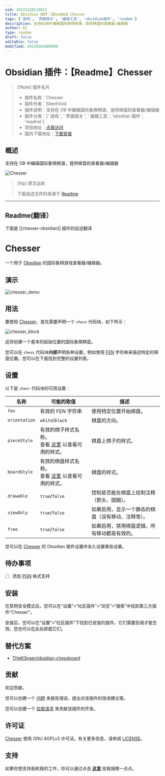 ```yaml
---
uid: 20231220115812
title: Obsidian 插件：【Readme】Chesser
tags: ['游戏', '界面相关', '编辑工具', 'obsidian插件', 'readme']
description: 支持在OB中编辑国际象棋棋谱，提供棋盘的查看器/编辑器
author: AI
type: readme
draft: false
editable: false
modified: 20230101000000
---
```


# Obsidian 插件：【Readme】Chesser

> [!Note] 插件名片
> - 插件名称：Chesser
> - 插件作者：SilentVoid
> - 插件说明：支持在 OB 中编辑国际象棋棋谱，提供棋盘的查看器/编辑器
> - 插件分类：[' 游戏 ', ' 界面相关 ', ' 编辑工具 ', 'obsidian 插件 ', 'readme']
> - 项目地址：[点我访问](https://github.com/SilentVoid13/Chesser)
> - 国内下载地址：[下载安装](https://pkmer.cn/products/plugin/pluginMarket/?chesser-obsidian)

## 概述

支持在 OB 中编辑国际象棋棋谱，提供棋盘的查看器/编辑器

![Chesser](https://cdn.pkmer.cn/covers/chesser-obsidian.png!pkmer)

> [!tip] 原文出处
>
>下面自述文件的来源于 [Readme](https://ghproxy.net/https://raw.githubusercontent.com/SilentVoid13/Chesser/master/README.md)

---

## Readme(翻译）

下面是 [[chesser-obsidian]] 插件的自述翻译

# Chesser

一个用于 [Obsidian](https://obsidian.md/) 的国际象棋游戏查看器/编辑器。

## 演示

![chesser_demo](https://cdn.pkmer.cn/covers/chesser-obsidian_1_0.gif)

## 用法

要使用 [Chesser](https://github.com/SilentVoid13/Chesser)，首先需要声明一个 `chess` 代码块，如下所示：

![chesser_block](https://cdn.pkmer.cn/covers/chesser-obsidian_2_0.png!pkmer)

这将创建一个基本的起始位置的国际象棋棋盘。

您可以在 `chess` 代码块**内部**声明各种设置，例如使用 [FEN](https://en.wikipedia.org/wiki/Forsyth%E2%80%93Edwards_Notation) 字符串来描述特定的棋盘位置。您可以在下面找到完整的设置列表。

## 设置

以下是 `chesr` 代码块的可用设置：

| 名称           | 可能的取值                                                   | 描述                                                         |
| -------------- | ------------------------------------------------------------ | ------------------------------------------------------------ |
| `fen`          | 有效的 FEN 字符串                                             | 使用特定位置开始棋盘。                                       |
| `orientation`  | `white`/`black`                                              | 棋盘的方向。                                                 |
| `pieceStyle`   | 有效的棋子样式名称。<br />查看 [这里](https://github.com/SilentVoid13/Chesser/tree/master/assets/piece-css) 以查看可用的样式。 | 棋盘上棋子的样式。                                           |
| `boardStyle`   | 有效的棋盘样式名称。<br />查看 [这里](https://github.com/SilentVoid13/Chesser/tree/master/assets/board-css) 以查看可用的样式。 | 棋盘的样式。                                                 |
| `drawable`     | `true`/`false`                                               | 控制是否能在棋盘上绘制注释（箭头、圆圈）。                   |
| `viewOnly`     | `true`/`false`                                               | 如果启用，显示一个静态的棋盘（没有移动、注释等）。           |
| `free`         | `true`/`false`                                               | 如果启用，禁用棋盘逻辑，所有移动都是有效的。                 |

您可以在 [Chesser](https://github.com/SilentVoid13/Chesser) 的 Obsidian 插件设置中永久设置某些设置。

## 待办事项

- [ ] 添加 [PGN](https://en.wikipedia.org/wiki/Portable_Game_Notation) 格式支持

## 安装

在禁用安全模式后，您可以在“设置”>“社区插件”>“浏览”>“搜索”中找到第三方插件“Chesser”。

安装后，您可以在“设置”>“社区插件”下找到已安装的插件。它们需要启用才能生效。您也可以在此处卸载它们。

## 替代方案

- [THeK3nger/obsidian-chessboard](https://github.com/THeK3nger/obsidian-chessboard)

## 贡献

欢迎贡献。

您可以创建一个 [问题](https://github.com/SilentVoid13/Chesser/issues) 来报告错误，提出对该插件的改进建议等。

您可以创建一个 [拉取请求](https://github.com/SilentVoid13/Chesser/pulls) 来贡献该插件的开发。

## 许可证

[Chesser](https://github.com/SilentVoid13/Chesser) 使用 GNU AGPLv3 许可证。有关更多信息，请参阅 [LICENSE](https://github.com/SilentVoid13/Chesser/blob/master/LICENSE.TXT)。

## 支持

如果你想支持我和我的工作，你可以通过点击 [**这里**](https://www.paypal.com/donate?hosted_button_id=U2SRGAFYXT32Q) 给我捐赠一点点。
